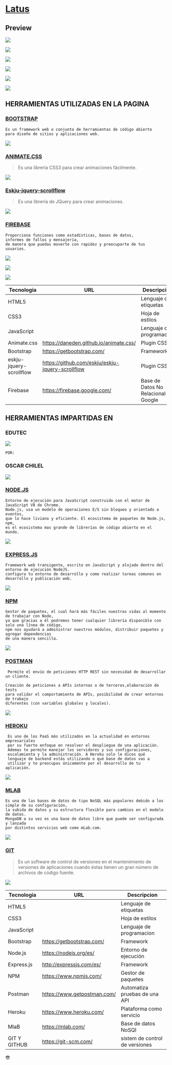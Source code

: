 # [Latus](https://www.facebook.com/ExperienceLatus/)

## Preview

![](/img/preview/header.png)





![](/img/preview/conoce.png)





![](/img/preview/eventos.png)





![](/img/preview/history.png)





![](/img/preview/team.png)






![](/img/preview/contact.png)







## HERRAMIENTAS UTILIZADAS EN LA PAGINA


### [BOOTSTRAP](https://getbootstrap.com/) 

```
Es un framework web o conjunto de herramientas de código abierto 
para diseño de sitios y aplicaciones web.

```



![](/img/preview/herramientas/bootstrap.png)




### [ANIMATE.CSS](https://daneden.github.io/animate.css)
  
 
 > Es una librería CSS3 para crear animaciones fácilmente.
  
 

![](/img/preview/herramientas/animate.png)



### [Eskju-jquery-scrollflow](https://github.com/eskju/eskju-jquery-scrollflow)


> Es una librería de JQuery para crear animaciones.




![](/img/preview/herramientas/scrollflow.png)


### [FIREBASE](https://firebase.google.com/)

```
Proporciona funciones como estadísticas, bases de datos, 
informes de fallos y mensajería, 
de manera que puedas moverte con rapidez y preocuparte de tus usuarios.
```


![](/img/preview/herramientas/firebase1.png)


![](/img/preview/herramientas/firebase2.png)


![](/img/preview/herramientas/firebase3.png)





| Tecnologia |  URL|  Descripcion |
|-----------|------|---------------------------------------------------|
| HTML5     |      |Lenguaje de etiquetas  |
| CSS3      |      | Hoja de estilos |
| JavaScript|      | Lenguaje de programacion |
| Animate.css| https://daneden.github.io/animate.css/    | Plugin CSS |
| Bootstrap|https://getbootstrap.com/   | Framework |
|eskju-jquery-scrollflow | https://github.com/eskju/eskju-jquery-scrollflow   | Plugin CSS |
|Firebase | https://firebase.google.com/   | Base de Datos No Relacional de Google |


## HERRAMIENTAS IMPARTIDAS EN 

### EDUTEC

![](/img/preview/herramientas/edutec.png)

`POR:`

### OSCAR CHILEL

![](/img/preview/herramientas/oscar.png)


### [NODE.JS](https://nodejs.org/es/)

```
Entorno de ejecución para JavaScript construido con el motor de JavaScript V8 de Chrome.
Node.js, usa un modelo de operaciones E/S sin bloqueo y orientado a eventos, 
que lo hace liviano y eficiente. El ecosistema de paquetes de Node.js, npm,
es el ecosistema mas grande de librerías de código abierto en el mundo.

```

![](/img/preview/herramientas/nodjs.png)

### [EXPRESS.JS](http://expressjs.com/es/) 

```
Framework web transigente, escrito en JavaScript y alojado dentro del entorno de ejecución NodeJS.
configura tu entorno de desarrollo y como realizar tareas comunes en desarrollo y publicación web.

```

![](/img/preview/herramientas/express.png)

### [NPM](https://www.npmjs.com/) 

```
Gestor de paquetes, el cual hará más fáciles nuestras vidas al momento de trabajar con Node, 
ya que gracias a él podremos tener cualquier librería disponible con solo una línea de código, 
npm nos ayudará a administrar nuestros módulos, distribuir paquetes y agregar dependencias
de una manera sencilla.
```



![](/img/preview/herramientas/npm.png)

### [POSTMAN](https://www.getpostman.com/)

```
 Permite el envío de peticiones HTTP REST sin necesidad de desarrollar un cliente.
 
Creación de peticiones a APIs internas o de terceros,elaboración de tests
para validar el comportamiento de APIs, posibilidad de crear entornos de trabajo
diferentes (con variables globales y locales).

```


![](/img/preview/herramientas/postman.png)

### [HEROKU](https://www.heroku.com/)

```
 Es uno de los PaaS más utilizados en la actualidad en entornos empresariales 
 por su fuerte enfoque en resolver el despliegue de una aplicación. 
 Ademas te permite manejar los servidores y sus configuraciones, 
 escalamiento y la administración. A Heroku solo le dices qué 
 lenguaje de backend estás utilizando o qué base de datos vas a
 utilizar y te preocupas únicamente por el desarrollo de tu aplicación.

```

![](/img/preview/herramientas/heroku.png)

### [MLAB](https://mlab.com/)

```
Es una de las bases de datos de tipo NoSQL más populares debido a los simple de su configuración, 
la subida de datos y su estructura flexible para cambios en el modelo de datos. 
MongoDB a su vez es una base de datos libre que puede ser configurada y lanzada 
por distintos servicios web como mLab.com.

```


![](/img/preview/herramientas/mlab.png)


### [GIT](https://git-scm.com/)


>Es un software de control de versiones  en el mantenimiento de versiones
de aplicaciones cuando éstas tienen un gran número de archivos de código fuente.




![](/img/preview/herramientas/git.png)






| Tecnologia |  URL|  Descripcion |
|-----------|------|---------------------------------------------------|
| HTML5     |      |Lenguaje de etiquetas  |
| CSS3      |      | Hoja de estilos |
| JavaScript|      | Lenguaje de programacion |
| Bootstrap|https://getbootstrap.com/   | Framework |
|Node.js | https://nodejs.org/es/  |Entorno de ejecución |
|Express.js | http://expressjs.com/es/ |Framework  |
|NPM | https://www.npmjs.com/   |Gestor de paquetes  |
|Postman | https://www.getpostman.com/   |Automatiza pruebas de una API |
|Heroku | https://www.heroku.com/   | Plataforma como servicio |
|MlaB | https://mlab.com/   |Base de datos NoSQl  |
|GIT Y GITHUB | https://git-scm.com/  | sistem de control de versiones |



:sunglasses:

